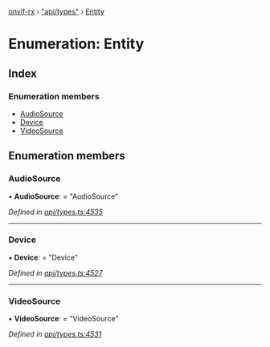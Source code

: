 [onvif-rx](../README.md) › ["api/types"](../modules/_api_types_.md) › [Entity](_api_types_.entity.md)

# Enumeration: Entity

## Index

### Enumeration members

* [AudioSource](_api_types_.entity.md#audiosource)
* [Device](_api_types_.entity.md#device)
* [VideoSource](_api_types_.entity.md#videosource)

## Enumeration members

###  AudioSource

• **AudioSource**: = "AudioSource"

*Defined in [api/types.ts:4535](https://github.com/patrickmichalina/onvif-rx/blob/3e9b152/src/api/types.ts#L4535)*

___

###  Device

• **Device**: = "Device"

*Defined in [api/types.ts:4527](https://github.com/patrickmichalina/onvif-rx/blob/3e9b152/src/api/types.ts#L4527)*

___

###  VideoSource

• **VideoSource**: = "VideoSource"

*Defined in [api/types.ts:4531](https://github.com/patrickmichalina/onvif-rx/blob/3e9b152/src/api/types.ts#L4531)*
